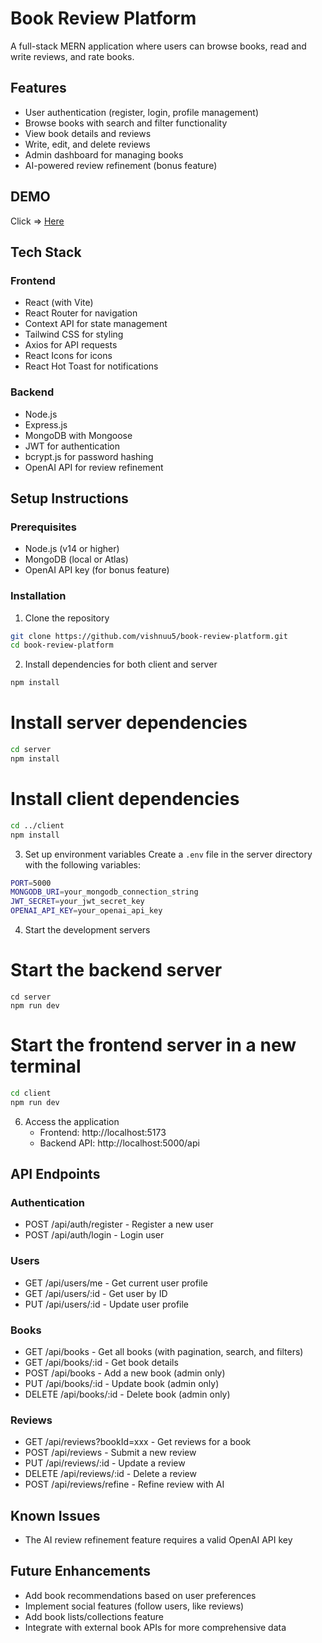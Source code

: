 # Book Review Platform

A full-stack MERN application where users can browse books, read and write reviews, and rate books.

## Features

- User authentication (register, login, profile management)
- Browse books with search and filter functionality
- View book details and reviews
- Write, edit, and delete reviews
- Admin dashboard for managing books
- AI-powered review refinement (bonus feature)

## DEMO

Click => [Here](https://book-review-platform-green.vercel.app)

## Tech Stack

### Frontend

- React (with Vite)
- React Router for navigation
- Context API for state management
- Tailwind CSS for styling
- Axios for API requests
- React Icons for icons
- React Hot Toast for notifications

### Backend

- Node.js
- Express.js
- MongoDB with Mongoose
- JWT for authentication
- bcrypt.js for password hashing
- OpenAI API for review refinement

## Setup Instructions

### Prerequisites

- Node.js (v14 or higher)
- MongoDB (local or Atlas)
- OpenAI API key (for bonus feature)

### Installation

1. Clone the repository

```bash
git clone https://github.com/vishnuu5/book-review-platform.git
cd book-review-platform
```

2. Install dependencies for both client and server

```bash
npm install
```

# Install server dependencies

```bash
cd server
npm install
```

# Install client dependencies

```bash
cd ../client
npm install
```

3. Set up environment variables
   Create a `.env` file in the server directory with the following variables:

```bash
PORT=5000
MONGODB_URI=your_mongodb_connection_string
JWT_SECRET=your_jwt_secret_key
OPENAI_API_KEY=your_openai_api_key
```

4. Start the development servers

# Start the backend server

```
cd server
npm run dev
```

# Start the frontend server in a new terminal

```bash
cd client
npm run dev
```

6. Access the application
   - Frontend: http://localhost:5173
   - Backend API: http://localhost:5000/api

## API Endpoints

### Authentication

- POST /api/auth/register - Register a new user
- POST /api/auth/login - Login user

### Users

- GET /api/users/me - Get current user profile
- GET /api/users/:id - Get user by ID
- PUT /api/users/:id - Update user profile

### Books

- GET /api/books - Get all books (with pagination, search, and filters)
- GET /api/books/:id - Get book details
- POST /api/books - Add a new book (admin only)
- PUT /api/books/:id - Update book (admin only)
- DELETE /api/books/:id - Delete book (admin only)

### Reviews

- GET /api/reviews?bookId=xxx - Get reviews for a book
- POST /api/reviews - Submit a new review
- PUT /api/reviews/:id - Update a review
- DELETE /api/reviews/:id - Delete a review
- POST /api/reviews/refine - Refine review with AI

## Known Issues

- The AI review refinement feature requires a valid OpenAI API key

## Future Enhancements

- Add book recommendations based on user preferences
- Implement social features (follow users, like reviews)
- Add book lists/collections feature
- Integrate with external book APIs for more comprehensive data
